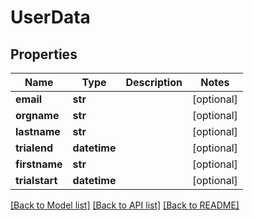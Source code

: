 # UserData

## Properties
Name | Type | Description | Notes
------------ | ------------- | ------------- | -------------
**email** | **str** |  | [optional] 
**orgname** | **str** |  | [optional] 
**lastname** | **str** |  | [optional] 
**trialend** | **datetime** |  | [optional] 
**firstname** | **str** |  | [optional] 
**trialstart** | **datetime** |  | [optional] 

[[Back to Model list]](../README.md#documentation-for-models) [[Back to API list]](../README.md#documentation-for-api-endpoints) [[Back to README]](../README.md)

